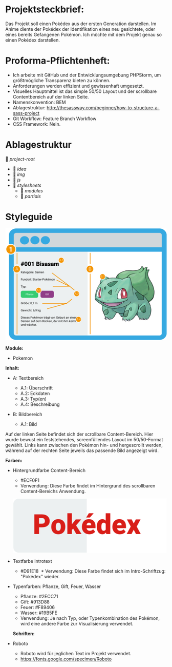 # Projektsteckbrief:
Das Projekt soll einen Pokédex aus der ersten Generation darstellen. Im Anime diente der Pokédex der Identifikation eines neu gesichtete, oder eines bereits Gefangenen Pokémon. Ich möchte mit dem Projekt genau so einen Pokédex darstellen.


# Proforma-Pflichtenheft:
* Ich arbeite mit GitHub und der Entwicklungsumgebung PHPStorm, um größtmögliche Transparenz bieten zu können.
* Anforderungen werden effizient und gewissenhaft umgesetzt.
* Visuelles Hauptmittel ist das simple 50/50 Layout und der scrollbare Contentbereich auf der linken Seite.
* Namenskonvention: BEM
* Ablagestruktur: http://thesassway.com/beginner/how-to-structure-a-sass-project
* Git Workflow: Feature Branch Workflow
* CSS Framework: Nein.


# Ablagestruktur
:file_folder: *project-root*

- :file_folder: *idea*
- :file_folder: *img*
- :file_folder: *js*
- :file_folder: *stylesheets*
   - :file_folder: *modules*
   - :file_folder: *partials*

# Styleguide

![Styleguide-Image](https://github.com/GreedyGonzales/frontend-project/blob/master/img/styleguide-1.png)

**Module:**
* Pokemon
  
**Inhalt:**
* A: Textbereich
  * A.1: Überschrift
  * A.2: Eckdaten
  * A.3: Typ(en)
  * A.4: Beschreibung
  
* B: Bildbereich
  * A.1: Bild
  
Auf der linken Seite befindet sich der scrollbare Content-Bereich. Hier wurde bewust ein feststehendes, screenfüllendes Layout im 50/50-Format gewählt. Links kann zwischen den Pokémon hin- und hergescrollt werden, während auf der rechten Seite jeweils das passende Bild angezeigt wird.

**Farben:**
* Hintergrundfarbe Content-Bereich
  * #ECF0F1
  * Verwendung: Diese Farbe findet im Hintergrund des scrollbaren Content-Bereichs Anwendung.
  
  ![Introtext-Image](https://github.com/GreedyGonzales/frontend-project/blob/master/img/styleguide-0.png)
  
* Textfarbe Introtext
  * #D91E18
  * Verwendung: Diese Farbe findet sich im Intro-Schriftzug: "Pokédex" wieder.

* Typenfarben: Pflanze, Gift, Feuer, Wasser
  * Pflanze: #2ECC71
  * Gift: #913D88
  * Feuer: #F89406
  * Wasser: #19B5FE
  * Verwendung: Je nach Typ, oder Typenkombination des Pokémon, wird eine andere Farbe zur Visualisierung verwendet.
  
  **Schriften:**
* Roboto
  * Roboto wird für jeglichen Text im Projekt verwendet.
  * https://fonts.google.com/specimen/Roboto
